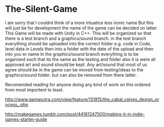 # The-Silent-Game
I am sorry that I couldnt think of a more intuatice less ironic name But this will just be for development the name of the game can be decided on latter. This Game will be made with Unity in C++. This will be organized so that there is a  test branch and a graphics/sound branch. in the  test branch everything should be uploaded into the correct folder e.g. code in Code, level data in Levels then into a folder with the date of the upload and then into you`er name In the graphics/sound branch everything is to be organized such that its the same as the testing and folder also it is were all approved art and sound should be kept. Any art/sound that most of us agree should be in the game can be moved from testing/ideas to the graphics/sound folder. but can also be removed from there latter.

Recomended reading for anyone doing any kind of work on this ordered from most importent to least.

http://www.gamasutra.com/view/feature/131815/the_cabal_valves_design_process_.php

http://makegames.tumblr.com/post/44181247500/making-it-in-indie-games-starter-guide
